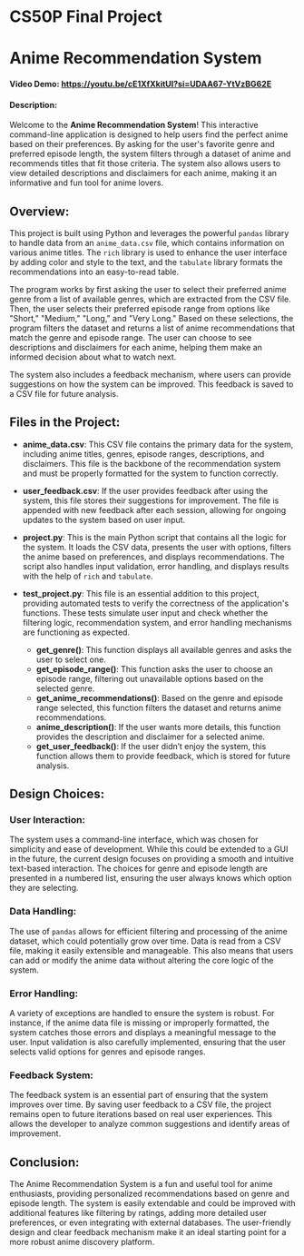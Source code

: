 # CS50P Final Project
# Anime Recommendation System

#### Video Demo: https://youtu.be/cE1XfXkitUI?si=UDAA67-YtVzBG62E

#### Description:
Welcome to the **Anime Recommendation System**! This interactive command-line application is designed to help users find the perfect anime based on their preferences. By asking for the user's favorite genre and preferred episode length, the system filters through a dataset of anime and recommends titles that fit those criteria. The system also allows users to view detailed descriptions and disclaimers for each anime, making it an informative and fun tool for anime lovers.

## Overview:
This project is built using Python and leverages the powerful `pandas` library to handle data from an `anime_data.csv` file, which contains information on various anime titles. The `rich` library is used to enhance the user interface by adding color and style to the text, and the `tabulate` library formats the recommendations into an easy-to-read table.

The program works by first asking the user to select their preferred anime genre from a list of available genres, which are extracted from the CSV file. Then, the user selects their preferred episode range from options like "Short," "Medium," "Long," and "Very Long." Based on these selections, the program filters the dataset and returns a list of anime recommendations that match the genre and episode range. The user can choose to see descriptions and disclaimers for each anime, helping them make an informed decision about what to watch next.

The system also includes a feedback mechanism, where users can provide suggestions on how the system can be improved. This feedback is saved to a CSV file for future analysis.

## Files in the Project:
- **anime_data.csv**: This CSV file contains the primary data for the system, including anime titles, genres, episode ranges, descriptions, and disclaimers. This file is the backbone of the recommendation system and must be properly formatted for the system to function correctly.
- **user_feedback.csv**: If the user provides feedback after using the system, this file stores their suggestions for improvement. The file is appended with new feedback after each session, allowing for ongoing updates to the system based on user input.
- **project.py**: This is the main Python script that contains all the logic for the system. It loads the CSV data, presents the user with options, filters the anime based on preferences, and displays recommendations. The script also handles input validation, error handling, and displays results with the help of `rich` and `tabulate`.
- **test_project.py**: This file is an essential addition to this project, providing automated tests to verify the correctness of the application's functions. These tests simulate user input and check whether the filtering logic, recommendation system, and error handling mechanisms are functioning as expected.

  - **get_genre()**: This function displays all available genres and asks the user to select one.
  - **get_episode_range()**: This function asks the user to choose an episode range, filtering out unavailable options based on the selected genre.
  - **get_anime_recommendations()**: Based on the genre and episode range selected, this function filters the dataset and returns anime recommendations.
  - **anime_description()**: If the user wants more details, this function provides the description and disclaimer for a selected anime.
  - **get_user_feedback()**: If the user didn’t enjoy the system, this function allows them to provide feedback, which is stored for future analysis.

## Design Choices:
### User Interaction:
The system uses a command-line interface, which was chosen for simplicity and ease of development. While this could be extended to a GUI in the future, the current design focuses on providing a smooth and intuitive text-based interaction. The choices for genre and episode length are presented in a numbered list, ensuring the user always knows which option they are selecting.

### Data Handling:
The use of `pandas` allows for efficient filtering and processing of the anime dataset, which could potentially grow over time. Data is read from a CSV file, making it easily extensible and manageable. This also means that users can add or modify the anime data without altering the core logic of the system.

### Error Handling:
A variety of exceptions are handled to ensure the system is robust. For instance, if the anime data file is missing or improperly formatted, the system catches those errors and displays a meaningful message to the user. Input validation is also carefully implemented, ensuring that the user selects valid options for genres and episode ranges.

### Feedback System:
The feedback system is an essential part of ensuring that the system improves over time. By saving user feedback to a CSV file, the project remains open to future iterations based on real user experiences. This allows the developer to analyze common suggestions and identify areas of improvement.

## Conclusion:
The Anime Recommendation System is a fun and useful tool for anime enthusiasts, providing personalized recommendations based on genre and episode length. The system is easily extendable and could be improved with additional features like filtering by ratings, adding more detailed user preferences, or even integrating with external databases. The user-friendly design and clear feedback mechanism make it an ideal starting point for a more robust anime discovery platform.
